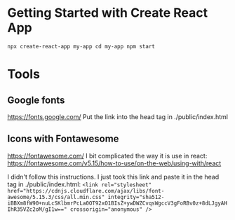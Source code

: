 # Getting Started with Create React App

`npx create-react-app my-app cd my-app npm start`

# Tools

## Google fonts

https://fonts.google.com/
Put the link into the head tag in ./public/index.html

## Icons with Fontawesome

https://fontawesome.com/
I bit complicated the way it is use in react:
https://fontawesome.com/v5.15/how-to-use/on-the-web/using-with/react

I didn't follow this instructions. I just took this link and paste it in the head tag in ./public/index.html:
`<link rel="stylesheet" href="https://cdnjs.cloudflare.com/ajax/libs/font-awesome/5.15.3/css/all.min.css" integrity="sha512-iBBXm8fW90+nuLcSKlbmrPcLa0OT92xO1BIsZ+ywDWZCvqsWgccV3gFoRBv0z+8dLJgyAHIhR35VZc2oM/gI1w==" crossorigin="anonymous" />`
